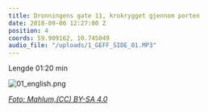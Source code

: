```yaml
---
title: Dronningens gate 11, krokrygget gjennom porten
date: 2018-09-06 12:27:00 Z
position: 4
coords: 59.909162, 10.745049
audio_file: "/uploads/1_GEFF_SIDE_01.MP3"
---
```


Lengde 01:20 min


![01_english.png](/uploads/01_english.png)


*[Foto: Mahlum,(CC) BY-SA 4.0](https://digitaltmuseum.no/011085440997/magistratgarden-dronningensgate-11)*
